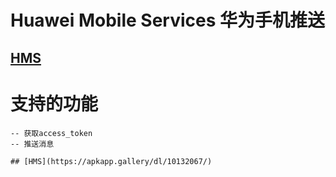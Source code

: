 # Huawei Mobile Services 华为手机推送
## [HMS](https://apkapp.gallery/dl/10132067/)
# 支持的功能
    -- 获取access_token
    -- 推送消息
    
    ## [HMS](https://apkapp.gallery/dl/10132067/)
